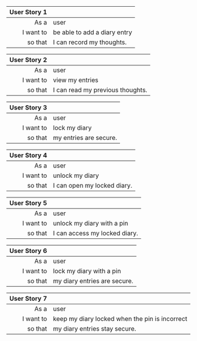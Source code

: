 | User Story 1 |                              |
|-------------:|------------------------------|
|         As a | user                         |
|    I want to | be able to add a diary entry |
|      so that | I can record my thoughts.    |

| User Story 2 |                                  |
|-------------:|----------------------------------|
|         As a | user                             |
|    I want to | view my entries                  |
|      so that | I can read my previous thoughts. |

| User Story 3 |                        |
|-------------:|------------------------|
|         As a | user                   |
|    I want to | lock my diary          |
|      so that | my entries are secure. |

| User Story 4 |                             |
|-------------:|-----------------------------|
|         As a | user                        |
|    I want to | unlock my diary             |
|      so that | I can open my locked diary. |

| User Story 5 |                               |
|-------------:|-------------------------------|
|         As a | user                          |
|    I want to | unlock my diary with a pin    |
|      so that | I can access my locked diary. |

| User Story 6 |                              |
|-------------:|------------------------------|
|         As a | user                         |
|    I want to | lock my diary with a pin     |
|      so that | my diary entries are secure. |

| User Story 7 |                                                |
|-------------:|------------------------------------------------|
|         As a | user                                           |
|    I want to | keep my diary locked when the pin is incorrect |
|      so that | my diary entries stay secure.                  |